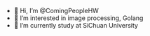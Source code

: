 - 👋 Hi, I’m @ComingPeopleHW
- 👀 I’m interested in image processing, Golang
- 🌱 I’m currently study at SiChuan University


<!---
ComingPeopleHW/ComingPeopleHW is a ✨ special ✨ repository because its `README.md` (this file) appears on your GitHub profile.
You can click the Preview link to take a look at your changes.
--->
